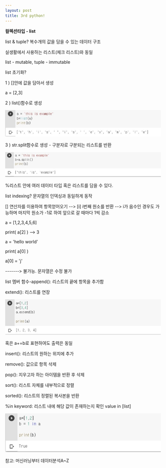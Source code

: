 ```yaml
---
layout: post
title: 3rd python!
---
```


**컬렉션타입 - list**

list & tuple? 복수개의 값을 담을 수 있는 데이터 구조

실생활에서 사용하는 리스트(체크 리스트)와 동일

list - mutable, tuple - immutable


list 초기화? 

1 ) []안에 값을 담아서 생성

a = [2,3]

2 ) list()함수로 생성

![title](/img/3-1.jpg)

3 ) str.split함수로 생성 - 구분자로 구분되는 리스트를 반환

![title](/img/3-2.jpg)

%리스트 안에 여러 데이터 타입 혹은 리스트를 담을 수 있다.



list indexing? 문자열의 인덱싱과 동일하게 동작

[] 연산자를 이용하여 항목얻어오기 --> [i] i번째 원소를 반환 --> i가 음수인 경우도 가능하며 마지막 원소가 -1로 하여 앞으로 갈 때마다 1씩 감소

a = [1,2,3,4,5,6] 

print( a[2] ) --> 3

a = 'hello world'

print( a[0] ) 

a[0] = 'j'

-------> 불가능. 문자열은 수정 불가



list 멤버 함수-append(): 리스트의 끝에 항목을 추가함

extend(): 리스트를 연장

![title](/img/3-3.jpg)

혹은 a+=b로 표현하여도 출력은 동일

insert(): 리스트의 원하는 위치에 추가

remove(): 값으로 항목 삭제

pop(): 지우고자 하는 아이템을 반환 후 삭제

sort(): 리스트 자체를 내부적으로 정렬

sorted(): 리스트의 정렬된 복사본을 반환

%in keyword: 리스트 내에 해당 값이 존재하는지 확인 value in [list]

![title](/img/3-4.jpg)


참고: 머신러닝부터 데이터분석A~Z
